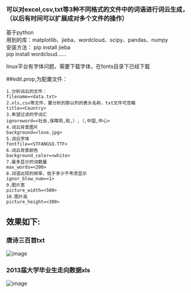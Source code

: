 ### 可以对excel,csv,txt等3种不同格式的文件中的词语进行词云生成，（以后有时间可以扩展成对多个文件的操作）
基于python<br/>
用到的库：matplotlib、jieba、wordcloud、scipy、pandas、numpy<br/>
安装方法：
pip install jieba<br/>
pip install wordcloud......

linux平台有字体问题，需要下载字体，在fonts目录下已经下载

##edit.prop,为配置文件：
```
1.分析词云的文件：
filename=<data.txt>
2.xls,csv等文件，要分析的那以列的表头名称，txt文件可忽略
title=<Country>
3.希望过滤的字词汇
ignoreword=<社会,保障局,和,）,（,中国,中心>
4.词云背景图片
background=<love.jpg>
5.词云字体
fontfile=<STFANGSO.TTF>
6.词云背景颜色
background_color=<white>
7.最多显示的词数量
max_words=<200>
8.词语出现的频率，低于多少不考虑显示
ignor_blow_num=<1>
9.图片宽
picture_width=<500>
10.图片高
picture_height=<300>
```
## 效果如下:
### 唐诗三百首txt
![image](https://raw.githubusercontent.com/425776024/quick_word_cloud/master/shi300.png)
### 2013届大学毕业生走向数据xls
![image](https://raw.githubusercontent.com/425776024/quick_word_cloud/master/show.png)
<br/>
